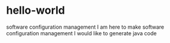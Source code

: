 # hello-world
software configuration management
I am here to make software configuration management 
I would like to generate java code
